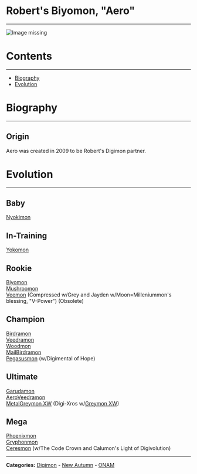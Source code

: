 # Robert's Biyomon, "Aero"
-----
![Image missing]({{site.baseurl}}/wiki/resources/Biyomon.png)

# Contents
-----

- [Biography](#biography)
- [Evolution](#evolution)

# Biography
-----

## Origin
Aero was created in 2009 to be Robert's Digimon partner.

# Evolution
-----

## Baby  
[Nyokimon](http://www.wikimon.net/nyokimon)

## In-Training  
[Yokomon](http://www.wikimon.net/yokomon)

## Rookie
[Biyomon](http://www.wikimon.net/biyomon)  
[Mushroomon](http://www.wikimon.net/mushroomon)  
[Veemon](http://www.wikimon.net/veemon) (Compressed w/Grey and Jayden w/Moon=Milleniummon's blessing, "V-Power") (Obsolete)

## Champion
[Birdramon](http://www.wikimon.net/birdramon)  
[Veedramon](http://www.wikimon.net/veedramon)  
[Woodmon](http://www.wikimon.net/woodmon)  
[MailBirdramon](https://wikimon.net/MailBirdramon)  
[Pegasusmon](http://www.wikimon.net/Pegasusmon) (w/Digimental of Hope)

## Ultimate
[Garudamon](http://www.wikimon.net/garudamon)  
[AeroVeedramon](http://www.wikimon.net/aeroveedramon)  
[MetalGreymon XW](https://wikimon.net/Metal_Greymon_(2010_Anime_Version)) (Digi-Xros w/[Greymon XW](https://wikimon.net/Greymon_(2010_Anime_Version)))

## Mega
[Phoenixmon](http://www.wikimon.net/phoenixmon)  
[Gryphonmon](http://www.wikimon.net/gryphonmon)  
[Ceresmon](http://www.wikimon.net/ceresmon) (w/The Code Crown and Calumon's Light of Digivolution)

-----

**Categories:** [Digimon](wiki/categories/Digimon) - [New Autumn](wiki/categories/New_Autumn) - [ONAM](wiki/categories/ONAM)
